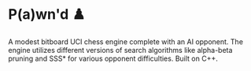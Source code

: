 # P(a)wn'd ♟️
A modest bitboard UCI chess engine complete with an AI opponent. The engine utilizes different versions of search algorithms like alpha-beta pruning and SSS* for various opponent difficulties. Built on C++.
